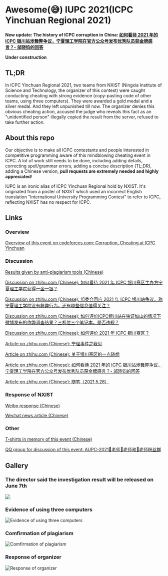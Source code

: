# Awesome(😅) IUPC 2021(ICPC Yinchuan Regional 2021)

**New update: The history of ICPC corruption in China: [如何看待 2021 年的 ICPC 银川站涉舞弊争议，宁夏理工学院在官方公众号发布优秀队员获金牌感言？- 邬晓钧的回答](https://www.zhihu.com/question/461222006/answer/1904881160)**

**Under construction**
<!-- [中文](README_zh.md) -->

## TL;DR

In ICPC Yinchuan Regional 2021, two teams from NXIST (Ningxia Institute of Science and Technology, the organizer of this contest) were caught conducting cheating with strong evidence (copy-pasting code of other teams, using three computers). They were awarded a gold medal and a silver medal. And they left unpunished till now. The organizer denies this obvious cheating action, accused the judge who reveals this fact as an "unidentified person" illegally copied the result from the server, refused to take further action.

## About this repo

Our objective is to make all ICPC contestants and people interested in competitive programming aware of this mindblowing cheating event in ICPC. A lot of work still needs to be done, including adding details, correcting spell/grammar errors, adding a concise description (TL;DR), adding a Chinese version, **pull requests are extremely needed and highly appreciated**!

IUPC is an ironic alias of ICPC Yinchuan Regional hold by NXIST. It's originated from a poster of NXIST which used an incorrect English translation "International University Programming Contest" to refer to ICPC, reflecting NXIST has no respect for ICPC.

## Links

### Overview

[Overview of this event on codeforces.com: Corruption, Cheating at ICPC Yinchuan](https://codeforces.com/blog/entry/90897)

### Discussion

[Results given by anti-plagiarism tools (Chinese)](https://zhuanlan.zhihu.com/p/373983806)

[Discussion on zhihu.com (Chinese): 如何看待 2021 年 ICPC 银川赛区主办方宁夏理工学院获得一金一银？](https://www.zhihu.com/question/459857672)

[Discussion on zhihu.com (Chinese): 组委会回应 2021 年 ICPC 银川站争议，称宁夏理工学院没有舞弊行为，还有哪些信息值得关注？](https://www.zhihu.com/question/460422916)

[Discussion on zhihu.com (Chinese): 如何评价ICPC银川站在铁证如山的情况下微博发布的作弊调查结果？三机位三个笔记本，是否违规？](https://www.zhihu.com/question/460542016)

[Discussion on zhihu.com (Chinese): 如何评价 2021 年 ICPC 银川赛区？](https://www.zhihu.com/question/436832940)

[Article on zhihu.com (Chinese): 宁理事件之我见](https://zhuanlan.zhihu.com/p/374973215)

[Article on zhihu.com (Chinese): 关于银川赛区的一点随想](https://zhuanlan.zhihu.com/p/375277640)

[Article on zhihu.com (Chinese): 如何看待 2021 年的 ICPC 银川站涉舞弊争议，宁夏理工学院在官方公众号发布优秀队员获金牌感言？- 邬晓钧的回答](https://www.zhihu.com/question/461222006/answer/1904881160)

[Article on zhihu.com (Chinese): 随笔（2021.5.26）](https://zhuanlan.zhihu.com/p/375467800)

### Response of NXIST

[Weibo response (Chinese)](https://weibo.com/u/7535856183)

[Wechat news article (Chinese)](https://mp.weixin.qq.com/s?__biz=MzI2NzU5NTU3NQ==&mid=2247504526&idx=1&sn=860e28dc1121c23b76401b96de88758c&chksm=eafee8d6dd8961c0489d92af846d9289390ca013f617314dc84d5e99f928025e2d37d34ffc74&mpshare=1&scene=23&srcid=05245815p8kQp0wQBEz8UmrH&sharer_sharetime=1621864239839&sharer_shareid=b375808bc096414bf1f7ae3e849e2bc1#rd)

### Other

[T-shirts in memory of this event (Chinese)](https://zhuanlan.zhihu.com/p/374928451)

[QQ group for discussion of this event: AUPC-2021🐸老师🐬老师和🐯老师粉丝群](https://jq.qq.com/?_wv=1027&k=XNO85Yd4)

## Gallery

### The director said the investigation result will be released on June 7th

![](gallery/-69de22c7358848a.png)

### Evidence of using three computers

![Evidence of using three computers](gallery/three_computer.jpg)

### Comfirmation of plagiarism

![Comfirmation of plagiarism](gallery/wyh1.jpeg)

### Response of organizer

![Response of organizer](gallery/response.jpeg)
